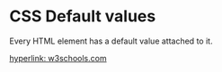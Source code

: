 # CSS Default values
Every HTML element has a default value attached to it.

[hyperlink: w3schools.com](https://www.w3schools.com/cssref/css_default_values.asp)